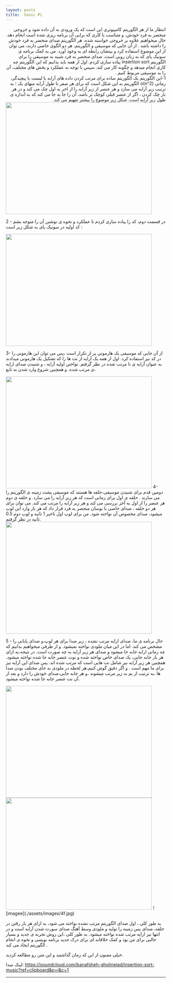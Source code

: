 ```yaml
---
layout: posts
title:  Sonic Pi
---
```

<div dir = "rtl">
انتظار ما از هر الگوریتم کامپیوتری این است که یک ورودی به آن داده شود و خروجی منحصر به فرد خودش، و متناسب با کاری که برایی آن برنامه ریزی شده است انحام دهد.
حال میخواهیم علاوه بر خروجی خواسته شده، هر الگوریتم صدای منحصر به فرد خودش را داشته باشد .
از آن جایی که  موسیقی و الگوریتم، هر دو  الگوی خاصی دارند، می توان از این موضوع استفاده کرد و بینشان رابطه ای به وجود آورد.
من به کمک برنامه ی سونیک پای که به زبان روبی است، صدای منحصر به فرد شبیه به موسیقی را برای   الگوریتم
 insertion sort
  پیاده سازی کردم.
اول از همه باید بدانیم که این الگوریتم  چه کاری انجام میدهد و چگونه کار می کند.
سپس با توجه به عملکرد و بخش های مختلف، آن را به موسیقی مربوط کنیم .

<br>
1-این  الگوریتم یک الگوریتم ساده برای  مرتب کردن داده های آرایه یا لیست با پیچیدگی زمانی
o(n^2)
الگوریتم به این شکل است که  برای هر  صفر تا  طول آرایه منهای  یک ؛ به ترتیب زیر آرایه می سازد و هر عنصر از زیر آرایه را   از اخر به اول چک می کند و در هر بار چک کردن ، اگر از عنصر قبلی کوچک تر باشد، آن را جا به جا می کند که به اندازه ی طول زیر  آرایه است.
شکل زیر موضوع را بیشتر تفهیم می کند.
</div>

<html>
 <body>
 <img src = "/assets/images/insort.jpg" alts = "insort" width = "460" height = "352">
 </body>
</html>

2 - در قسمت دوم،‌ کد را پیاده سازی کردم تا عملکرد و نحوه ی نوشتن آن را  متوجه بشم
کد اولیه در سونیک پای به شکل زیر است :‌

<html>
 <body>
 <img src = "/assets/images/first.jpg" alts = "first" width = "460" height = "352">
 </body>
</html>

3- از آن جایی که موسیقی یک هارمونی پر از تکرار است ،‌پس می توان این هارمونی را در کد نیز استفاده کرد.
اول از همه یک آرایه از نت ها را که تشکیل یک هارمونی میدادند به عنوان آرایه ی  نا مرتب شده در نظر گرفتم.
نواختن  اولیه آرایه ،‌ و شنیدن صدای ارایه ی مرتب شده.
و همچنین شروع وارد شدن به تابع،

<html>
 <body>
 <img src = "/assets/images/sf.jpg" alts = "second" width = "460" height = "352">
 </body>
</html>
4- دومین قدم برای شنیدن موسیقی،‌حلقه ها هستند که موسیقی پشت زمینه ی الگوریتم را
می سازند . حلقه ی اول برای زمانی است  که هر زیر آرایه را می سازد.
و حلقه ی دوم هر عنصر را از اول به آخر بررسی می کند و هر زیر آرایه را مرتب می کند.
می توان برای هر دو حلقه ، صدای خاصی با نوسان منحصر به فرد قرار داد که هر بار وارد این لوپ میشود، صدای مخصوص آن نواخته شود. 
من برای لوپ اول تاخیر 1 ثانیه و لوپ دوم 0.5 ثانیه در نظر گرفتم.

<html>

 <body>
 <img src = "/assets/images/tf.jpg" alts = "third" width = "460" height = "352">
 </body>
</html>

5 - حال برنامه ی ما، صدای ارایه مرتب نشده ،‌ زیر صدا برای هر لوپ،‌و صدای پایانی را مشخص می کند. اما در این میان ملودی نواخته نمیشود. و از طرفی میخواهیم بدانیم که چه زمانی ارایه جابه جا میشود و صدای هر زیر آرایه به چه صورت است. در نتیجه،‌به ازای هر بار جابه جایی، یک صدای خاص نواخته شده و نوت عنصر جابه جا شده نواخته میشود. همچنین هر زیر آرایه نیز شامل نت هایی است  که مرتب شده اند. پس صدای این آرایه نیز برای ما مهم است .
و اگر دقیق گوش کنیم،‌هر لحظه در ملودی به جای مختلف بودن صدا ها ،‌به ترتیب از بم به زیر مرتب میشوند ،‌و هر جابه جایی،‌صدای  خودش را دارد و بعد از آن نت عنصر جابه جا شده نواخته میشود.

<html>
 <body>
 <img src = "/assets/images/thf.jpg" alts = "third2" width = "460" height = "352">

 <img src = "/assets/images/4f.jpg" alts = "forth" width = "460" height = "352">
 </body>
</html>
 ![imagee](./assets/images/4f.jpg)

به طور کلی ، اول صدای الگوریتم مرتب نشده نواخته می شود،‌ به ازای هر بار رقتن در حلقه،‌ صدای پس زمینه را تولید و ملودی وسط آهنگ صدای سورت شدن آرایه است و در انتها نیز ارایه مرتب شده نواخته میشود. به طور کلی ،‌این روش تجربه ی جدید و بسیار حالبی
برای من بود و  کمک خلاقانه ای برای درک جدید برنامه نویسی و  نحوه ی انجام الگوریتم ایجاد می کند .



 خیلی ممنون از این که زمان گذاشتید و این متن رو مطالعه کردید.


 لینک صدا:‌
 <https://soundcloud.com/banafsheh-gholinejad/insertion-sort-music?ref=clipboard&p=i&c=1>



---

